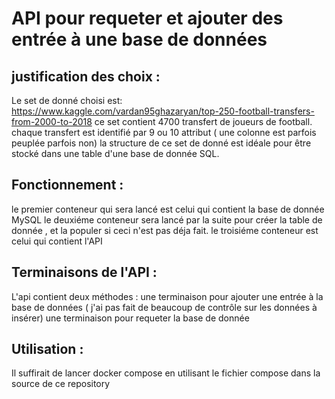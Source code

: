 # API pour requeter et ajouter des entrée à une base de données

## justification des choix : 
Le set de donné choisi est: https://www.kaggle.com/vardan95ghazaryan/top-250-football-transfers-from-2000-to-2018
ce set contient 4700 transfert de joueurs de football.
chaque transfert est identifié par 9 ou 10 attribut ( une colonne est parfois peuplée parfois non)
la structure de ce set de donné est idéale pour être stocké dans une table d'une base de donnée SQL.

## Fonctionnement :
le premier conteneur qui sera lancé est celui qui contient la base de donnée MySQL
le deuxiéme conteneur sera lancé par la suite pour créer la table de donnée , et la populer si ceci n'est pas déja fait.
le troisiéme conteneur est celui qui contient l'API

## Terminaisons de l'API :
L'api contient deux méthodes  : 
une terminaison pour ajouter une entrée  à la base de données ( j'ai pas fait de beaucoup de contrôle sur les données à insérer)
une terminaison pour requeter la base de donnée 

## Utilisation : 
Il suffirait de lancer docker compose en utilisant le fichier compose dans la source de ce repository



